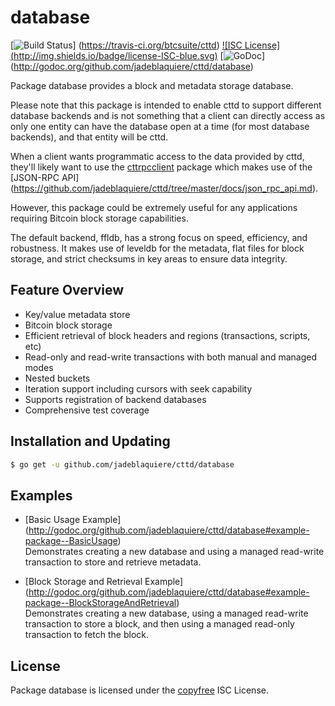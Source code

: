 database
========

[![Build Status](http://img.shields.io/travis/btcsuite/cttd.svg)]
(https://travis-ci.org/btcsuite/cttd)  [![ISC License]
(http://img.shields.io/badge/license-ISC-blue.svg)](http://copyfree.org)
[![GoDoc](https://img.shields.io/badge/godoc-reference-blue.svg)]
(http://godoc.org/github.com/jadeblaquiere/cttd/database)

Package database provides a block and metadata storage database.

Please note that this package is intended to enable cttd to support different
database backends and is not something that a client can directly access as only
one entity can have the database open at a time (for most database backends),
and that entity will be cttd.

When a client wants programmatic access to the data provided by cttd, they'll
likely want to use the [cttrpcclient](https://github.com/btcsuite/cttrpcclient)
package which makes use of the [JSON-RPC API]
(https://github.com/jadeblaquiere/cttd/tree/master/docs/json_rpc_api.md).

However, this package could be extremely useful for any applications requiring
Bitcoin block storage capabilities.

The default backend, ffldb, has a strong focus on speed, efficiency, and
robustness.  It makes use of leveldb for the metadata, flat files for block
storage, and strict checksums in key areas to ensure data integrity.

## Feature Overview

- Key/value metadata store
- Bitcoin block storage
- Efficient retrieval of block headers and regions (transactions, scripts, etc)
- Read-only and read-write transactions with both manual and managed modes
- Nested buckets
- Iteration support including cursors with seek capability
- Supports registration of backend databases
- Comprehensive test coverage

## Installation and Updating

```bash
$ go get -u github.com/jadeblaquiere/cttd/database
```

## Examples

* [Basic Usage Example]
  (http://godoc.org/github.com/jadeblaquiere/cttd/database#example-package--BasicUsage)  
  Demonstrates creating a new database and using a managed read-write
  transaction to store and retrieve metadata.

* [Block Storage and Retrieval Example]
  (http://godoc.org/github.com/jadeblaquiere/cttd/database#example-package--BlockStorageAndRetrieval)  
  Demonstrates creating a new database, using a managed read-write transaction
  to store a block, and then using a managed read-only transaction to fetch the
  block.

## License

Package database is licensed under the [copyfree](http://copyfree.org) ISC
License.
